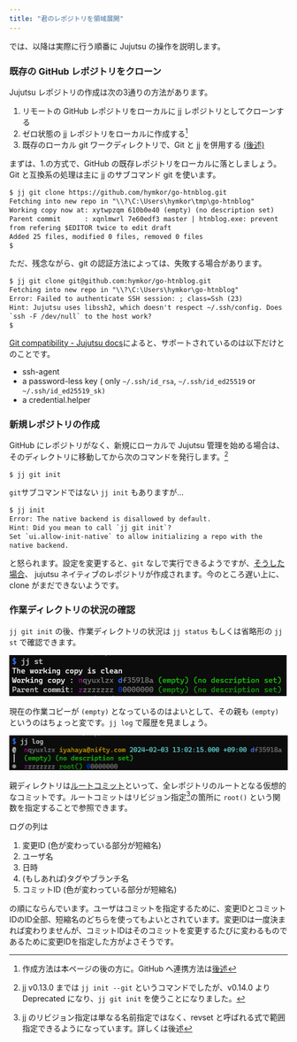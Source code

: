 ```yaml
---
title: "君のレポジトリを領域展開"
---
```

では、以降は実際に行う順番に Jujutsu の操作を説明します。

### 既存の GitHub レポジトリをクローン

Jujutsu レポジトリの作成は次の3通りの方法があります。

1. リモートの GitHub レポジトリをローカルに jj レポジトリとしてクローンする
2. ゼロ状態の jj レポジトリをローカルに作成する[^i]
3. 既存のローカル git ワークディレクトリで、Git と jj を併用する [(後述)][07_git]

[^i]: 作成方法は本ページの後の方に。GitHub へ連携方法は[後述][07_git]

[07_git]: https://zenn.dev/zetamatta/books/c1e309aea68960/viewer/07_git

まずは、1.の方式で、GitHub の既存レポジトリをローカルに落としましょう。
Git と互換系の処理は主に jj のサブコマンド git を使います。

```
$ jj git clone https://github.com/hymkor/go-htnblog.git
Fetching into new repo in "\\?\C:\Users\hymkor\tmp\go-htnblog"
Working copy now at: xytwpzqm 610b0e40 (empty) (no description set)
Parent commit      : xqnlmwrl 7e60edf3 master | htnblog.exe: prevent from refering $EDITOR twice to edit draft
Added 25 files, modified 0 files, removed 0 files
$
```

ただ、残念ながら、git の認証方法によっては、失敗する場合があります。

```
$ jj git clone git@github.com:hymkor/go-htnblog.git
Fetching into new repo in "\\?\C:\Users\hymkor\go-htnblog"
Error: Failed to authenticate SSH session: ; class=Ssh (23)
Hint: Jujutsu uses libssh2, which doesn't respect ~/.ssh/config. Does `ssh -F /dev/null` to the host work?
$
```

[Git compatibility - Jujutsu docs](https://jj-vcs.github.io/jj/latest/git-compatibility/)によると、サポートされているのは以下だけとのことです。

+ ssh-agent
+ a password-less key ( only `~/.ssh/id_rsa`, `~/.ssh/id_ed25519` or `~/.ssh/id_ed25519_sk)`
+ a credential.helper

### 新規レポジトリの作成

GitHub にレポジトリがなく、新規にローカルで Jujutsu 管理を始める場合は、そのディレクトリに移動してから次のコマンドを発行します。[^init-git]

```
$ jj git init
```

[^init-git]: jj v0.13.0 までは `jj init --git` というコマンドでしたが、v0.14.0 より Deprecated になり、`jj git init` を使うことになりました。

`git`サブコマンドではない `jj init` もありますが…

```
$ jj init
Error: The native backend is disallowed by default.
Hint: Did you mean to call `jj git init`?
Set `ui.allow-init-native` to allow initializing a repo with the native backend.
```

と怒られます。設定を変更すると、`git` なしで実行できるようですが、[そうした場合](https://jj-vcs.github.io/jj/latest/git-comparison/#command-equivalence-table)、 jujutsu ネイティブのレポジトリが作成されます。今のところ遅い上に、clone がまだできないようです。

### 作業ディレクトリの状況の確認

`jj git init` の後、作業ディレクトリの状況は `jj status` もしくは省略形の `jj st` で確認できます。

![](/images/jj-init-and-st.png)

現在の作業コピーが `(empty)` となっているのはよいとして、その親も `(empty)` というのはちょっと変です。`jj log` で履歴を見ましょう。

![](/images/jj-init-and-log.png)

親ディレクトリは[ルートコミット](https://jj-vcs.github.io/jj/latest/glossary/#root-commit)といって、全レポジトリのルートとなる仮想的なコミットです。ルートコミットはリビジョン指定[^r]の箇所に `root()` という関数を指定することで参照できます。

[^r]: jj のリビジョン指定は単なる名前指定ではなく、revset と呼ばれる式で範囲指定できるようになっています。詳しくは後述

ログの列は

1. 変更ID (色が変わっている部分が短縮名)
2. ユーザ名
3. 日時
4. (もしあれば)タグやブランチ名
5. コミットID (色が変わっている部分が短縮名)

の順にならんでいます。ユーザはコミットを指定するために、変更IDとコミットIDのID全部、短縮名のどちらを使ってもよいとされています。変更IDは一度決まれば変わりませんが、コミットIDはそのコミットを変更するたびに変わるものであるために変更IDを指定した方がよさそうです。
